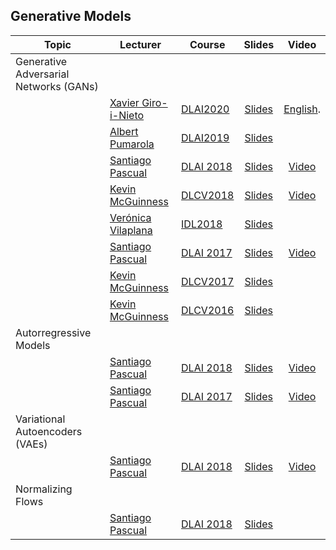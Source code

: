 [XG-web]: https://imatge.upc.edu/web/people/xavier-giro
[KM-web]: http://www.eeng.dcu.ie/~mcguinne/
[VV-web]: https://imatge.upc.edu/web/people/veronica-vilaplana
[SP-web]: https://scholar.google.es/citations?user=7cVOyh0AAAAJ&hl=ca
[AP-web]: https://www.albertpumarola.com/

[IDL2018]: https://telecombcn-dl.github.io/2018-idl/
[IDL2019]: https://telecombcn-dl.github.io/2019-idl/

[DLCV2016]: http://imatge-upc.github.io/telecombcn-2016-dlcv/
[DLCV2017]: https://telecombcn-dl.github.io/2017-dlcv/
[DLCV2018]: https://telecombcn-dl.github.io/2018-dlcv/
[DLCV2019]: https://telecombcn-dl.github.io/2019-dlcv/

[DLV2018]: https://mcv-m6-video.github.io/deepvideo-2018/

[DLSL2017]: https://telecombcn-dl.github.io/2017-dlsl/
[DLSL2018]: https://telecombcn-dl.github.io/2018-dlsl/

[DLMM2017]: https://telecombcn-dl.github.io/dlmm-2017-dcu/
[DLMM2018]: https://telecombcn-dl.github.io/2018-dlmm/

[DLAI2017]: https://telecombcn-dl.github.io/2017-dlai/
[DLAI2018]: https://telecombcn-dl.github.io/2018-dlai/
[DLAI2019]: https://telecombcn-dl.github.io/dlai-2019/
[DLAI2020]: https://telecombcn-dl.github.io/dlai-2020/

[MCV2018]: https://mcv-m6-video.github.io/deepvideo-2018/
[MCV2019]: https://mcv-m6-video.github.io/deepvideo-2019/
[MCV2020]: https://mcv-m6-video.github.io/deepvideo-2020/



## Generative Models

| Topic          | Lecturer                     | Course                 | Slides                    | Video             |
| -------------- |  --------------------------- | ---------------------- | :-----------------------: | :---------------: |
| Generative Adversarial Networks (GANs)     | | | | |
|    | [Xavier Giro-i-Nieto][XG-web] | [DLAI2020] | [Slides][dlai-2020-gan-slides] | [English][dlai-2020-gan-video].  |
|    | [Albert Pumarola][AP-web] | [DLAI2019] | [Slides][dlai2019-gan-slides] | |
|    | [Santiago Pascual][SP-web] | [DLAI 2018][dlai2018] | [Slides][dlai2018-d09l1-slides] | [Video][dlai2018-d09l1-video] |
|    | [Kevin McGuinness][KM-web]| [DLCV2018] | [Slides][dlcv2018-D4l3-slides]  |  [Video][dlcv2018-d4l3-video]  |
|    | [Verónica Vilaplana][VV-web] | [IDL2018] | [Slides][idl2018-d4l3-slides] |  | 
|    | [Santiago Pascual][SP-web] | [DLAI 2017][dlai2017] | [Slides][dlai2017-d10l1-slides] | [Video][dlai2017-d10l1-video] |
|    | [Kevin McGuinness][KM-web]| [DLCV2017] | [Slides][dlcv2017-d3l4-slides]  |    |
|    | [Kevin McGuinness][KM-web]| [DLCV2016] | [Slides][dlcv2016-generative-slides]  |    |
| Autorregressive Models     | | | | |
|    | [Santiago Pascual][SP-web] | [DLAI 2018][dlai2018] | [Slides][dlai2018-d07l1-slides] | [Video][dlai2018-d07l1-video] |
|    | [Santiago Pascual][SP-web] | [DLAI 2017][dlai2017] | [Slides][dlai2017-d9l2-slides] | [Video][dlai2017-d9l2-video] |
| Variational Autoencoders (VAEs)     | | | | |
|    | [Santiago Pascual][SP-web] | [DLAI 2018][dlai2018] | [Slides][dlai2018-d07l1-slides] | [Video][dlai2018-d07l1-video] |
| Normalizing Flows     | | | | |
|    | [Santiago Pascual][SP-web] | [DLAI 2018][dlai2018] | [Slides][dlai2018-d09l2-slides] |  |

[dlcv2016-generative-slides]: http://www.slideshare.net/xavigiro/deep-learning-for-computer-vision-generative-models-and-adversarial-training-upc-2016

[idl2018-d4l3-slides]: https://github.com/telecombcn-dl/2018-idl/raw/master/slides/D4L3_GAN.pdf

[dlcv2017-d3l4-slides]: https://www.slideshare.net/xavigiro/generative-models-and-adversarial-training-d3l4-2017-upc-deep-learning-for-computer-vision

[dlai2017-d9l2-slides]: https://www.slideshare.net/xavigiro/deep-generative-models-i-dlai-d9l2-2017-upc-deep-learning-for-artificial-intelligence
[dlai2017-d9l2-video]: https://youtu.be/FeJT8ejgsL0
[dlai2017-d10l1-slides]: https://www.slideshare.net/xavigiro/deep-generative-models-ii-dlai-d10l1-2017-upc-deep-learning-for-artificial-intelligence
[dlai2017-d10l1-video]: https://www.youtube.com/watch?v=a1aM0yUJXUI

[dlcv2018-D4L3-slides]: https://www.slideshare.net/xavigiro/deep-generative-models-kevin-mcguinness-upc-barcelona-2018
[dlcv2018-d4l3-video]: https://youtu.be/p19sJjA-le0

[dlai2018-d07l1-slides]: https://www.slideshare.net/xavigiro/variational-autoencoders-vae-santiago-pascual-upc-barcelona-2018
[dlai2018-d07l1-video]: https://youtu.be/nSyj85PbhkI
[dlai2018-d09l1-slides]: https://www.slideshare.net/xavigiro/generative-adversarial-networks-gan-santiago-pascual-upc-barcelona-2018
[dlai2018-d09l1-video]: https://youtu.be/b3CI46RSOjU
[dlai2018-d09l2-slides]: https://www.slideshare.net/xavigiro/pixelcnn-wavenet-normalizing-flows-santiago-pascual-upc-barcelona-2018

[dlai2019-gan-slides]: https://github.com/telecombcn-dl/dlai-2019/raw/master/slides/dlai_2019_d11l1_gan.pdf


[dlai-2020-gan-slides]: https://www.slideshare.net/xavigiro/generative-adversarial-networks-gan-xavier-giro-upc-telecombcn-barcelona-2020
[dlai-2020-gan-video]: https://youtu.be/PflmLttr6GU





